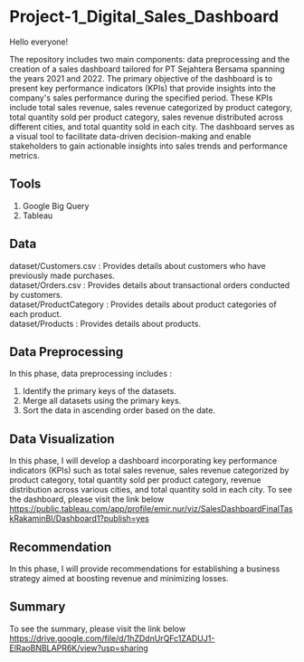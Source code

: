 # Project-1_Digital_Sales_Dashboard
Hello everyone!
	
The repository includes two main components: data preprocessing and the creation of a sales dashboard tailored for PT Sejahtera Bersama spanning the years 2021 and 2022. The primary objective of the dashboard is to present key performance indicators (KPIs) that provide insights into the company's sales performance during the specified period. These KPIs include total sales revenue, sales revenue categorized by product category, total quantity sold per product category, sales revenue distributed across different cities, and total quantity sold in each city. The dashboard serves as a visual tool to facilitate data-driven decision-making and enable stakeholders to gain actionable insights into sales trends and performance metrics.

## Tools
1. Google Big Query <br>
2. Tableau

## Data
dataset/Customers.csv 	: Provides details about customers who have previously made purchases. <br> 
dataset/Orders.csv	: Provides details about transactional orders conducted by customers. <br>
dataset/ProductCategory : Provides details about product categories of each product. <br>
dataset/Products 	: Provides details about products. <br>


## Data Preprocessing
In this phase, data preprocessing includes : <br>
1. Identify the primary keys of the datasets.
2. Merge all datasets using the primary keys.
3. Sort the data in ascending order based on the date.


## Data Visualization
In this phase, I will develop a dashboard incorporating key performance indicators (KPIs) such as total sales revenue, sales revenue categorized by product category, total quantity sold per product category, revenue distribution across various cities, and total quantity sold in each city.
To see the dashboard, please visit the link below https://public.tableau.com/app/profile/emir.nur/viz/SalesDashboardFinalTaskRakaminBI/Dashboard1?publish=yes


## Recommendation
In this phase, I will provide recommendations for establishing a business strategy aimed at boosting revenue and minimizing losses.


## Summary 
To see the summary, please visit the link below https://drive.google.com/file/d/1hZDdnUrQFc1ZADUJ1-ElRaoBNBLAPR6K/view?usp=sharing
